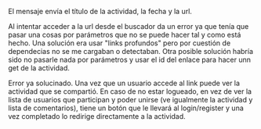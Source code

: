 El mensaje envía el título de la actividad, la fecha y la url. 

Al intentar acceder a la url desde el buscador da un error ya que tenía que pasar una cosas por parámetros que no se puede hacer tal y como está hecho. Una solución era usar "links profundos" pero por cuestión de dependecias no se me cargaban o detectaban. Otra posible solución habría sido no pasarle nada por parámetros y usar el id del enlace para hacer unn get de la actividad. 

Error ya solucinado. Una vez que un usuario accede al link puede ver la actividad que se compartió. En caso de no estar logueado, en vez de ver la lista de usuarios que participan y poder unirse (ve igualmente la actividad y lista de comentarios), tiene un botón que le llevará al login/register y una vez completado lo redirige directamente a la actividad.
